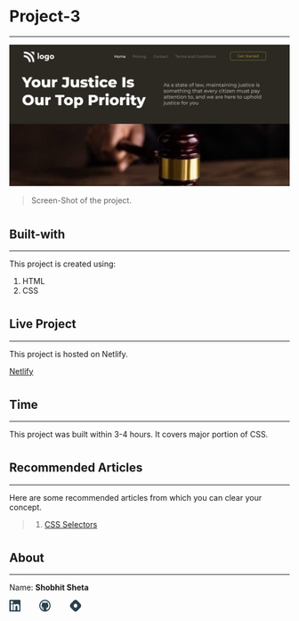 # Project-3
---


![image](./screen-shot.png)


> Screen-Shot of the project.

#

## Built-with
---

This project is created using:

 1. HTML
 2. CSS

#

## Live Project
---

This project is hosted on Netlify.

[Netlify](https://shobhits-live-project-3.netlify.app/)

#

## Time
---

This project was built within 3-4 hours. It covers major portion of CSS.

#

## Recommended Articles
---

Here are some recommended articles from which you can clear your concept.

> 1. [CSS Selectors](https://shobhitsheta.hashnode.dev/css-selector)

#

## About
---

Name: **Shobhit Sheta**

<a href="https://www.linkedin.com/in/shobhit-sheta-572b16209/" rel="some text"><img src="./readme/linkedin-svgrepo-com.svg" alt="" style="width: 4%;margin-right: 6%"></a> <a href="https://github.com/shobhit-sheta/live-project-3" rel="some text"><img src="./readme/github-svgrepo-com.svg" alt="" style="width: 4%;margin-right: 6%"></a> <a href="#" rel="some text"><img src="./readme/hashnode-icon-svgrepo-com.svg" alt="" style="width: 4%"></a>